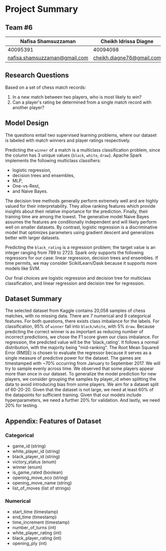 # Project Summary
## Team #6
|Nafisa Shamsuzzaman| Cheikh Idrissa Diagne| Yu Xiang Zhang| Karim Rhoualem|
|-|-|-|-|
|40095391|40094098|40009567|26603157|
|nafisa.shamsuzzaman@gmail.com|cheikh.diagne76@gmail.com|yuxiang.zhang@mail.concordia.ca|karim.rhoualem@gmail.com|

## Research Questions
Based on a set of chess match records:
1. In a new match between two players, who is most likely to win?
2. Can a player's rating be determined from a single match record with another player?

## Model Design
The questions entail two supervised learning problems, where our dataset is labeled with match winners and player ratings respectively.

Predicting the `winner` of a match is a multiclass classification problem, since the column has 3 unique values {`black`, `white`, `draw`}. Apache Spark implements the following multiclass classifiers: 
- logistic regression, 
- decision trees and ensembles, 
- MLP, 
- One-vs-Rest, 
- and Naive Bayes. 

The decision tree methods generally perform extremely well and are highly valued for their interpretability. They allow ranking features which provide insights about their relative importance for the prediction. Finally, their training time are among the lowest. The generative model Naive Bayes assumes the features are conditionally independent and will likely perform well on smaller datasets. By contrast, logistic regression is a discriminative model that optimizes parameters using gradient descent and generalizes better with larger datasets. 

Predicting the `black_rating` is a regression problem; the target value is an integer ranging from 789 to 2723. Spark only supports the following regressors for our case: linear regression, decision trees and ensembles. If time permits, we may consider ScikitLearn/Dask because it supports more models like SVM.

Our final choices are logistic regression and decision tree for multiclass classification, and linear regression and decision tree for regression. 

## Dataset Summary 
The selected dataset from Kaggle contains 20,058 samples of chess matches, with no missing data. There are 7 numerical and 9 categorical features. For both questions, there exists class imbalance for the labels. For classification, 95% of `winner` fall into `black/white`, with 5% `draw`. Because predicting the correct winner is as important as reducing number of incorrect predictions, we chose the F1 score given our class imbalance. For regression, the predicted value will be the 'black_rating'. It follows a normal distribution, with the majority being "mid-ranking". The Root Mean Squared Error (RMSE) is chosen to evaluate the regressor because it serves as a single measure of predictive power for the dataset. The games are timestamped with ~70% occurring from January to September 2017. We will try to sample evenly across time. We observed that some players appear more than once in our dataset. To generalize the model prediction for new players, we consider grouping the samples by player_id when splitting the data to avoid introducing bias from some players. We aim for a dataset split of 60-20-20. Given that the dataset is not large, we need at least 60% of the datapoints for sufficient training. Given that our models include hyperparameters, we need a further 20% for validation. And lastly, we need 20% for testing.

## Appendix: Features of Dataset
### Categorical
* game_id (string)
* white_player_id (string)
* black_player_id (string)
* victory_status (enum) 
* winner (enum)
* is_game_rated (boolean)
* opening_move_eco (string)
* opening_move_name (string)
* list_of_moves (list of strings) 

### Numerical
* start_time (timestamp)
* end_time (timestamp) 
* time_increment (timestamp) 
* number_of_turns (int)
* white_player_rating (int) 
* black_player_rating (int)
* opening_ply (int)